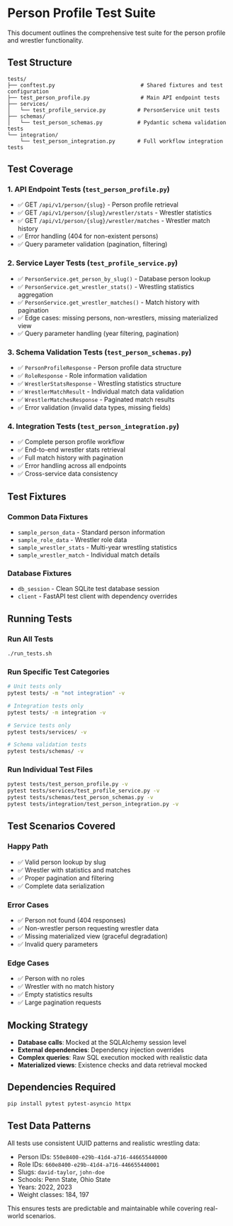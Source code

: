 # Person Profile Test Suite

This document outlines the comprehensive test suite for the person profile and wrestler functionality.

## Test Structure

```
tests/
├── conftest.py                           # Shared fixtures and test configuration
├── test_person_profile.py                # Main API endpoint tests
├── services/
│   └── test_profile_service.py          # PersonService unit tests
├── schemas/
│   └── test_person_schemas.py           # Pydantic schema validation tests
└── integration/
    └── test_person_integration.py       # Full workflow integration tests
```

## Test Coverage

### 1. API Endpoint Tests (`test_person_profile.py`)
- ✅ GET `/api/v1/person/{slug}` - Person profile retrieval
- ✅ GET `/api/v1/person/{slug}/wrestler/stats` - Wrestler statistics
- ✅ GET `/api/v1/person/{slug}/wrestler/matches` - Wrestler match history
- ✅ Error handling (404 for non-existent persons)
- ✅ Query parameter validation (pagination, filtering)

### 2. Service Layer Tests (`test_profile_service.py`)
- ✅ `PersonService.get_person_by_slug()` - Database person lookup
- ✅ `PersonService.get_wrestler_stats()` - Wrestling statistics aggregation
- ✅ `PersonService.get_wrestler_matches()` - Match history with pagination
- ✅ Edge cases: missing persons, non-wrestlers, missing materialized view
- ✅ Query parameter handling (year filtering, pagination)

### 3. Schema Validation Tests (`test_person_schemas.py`)
- ✅ `PersonProfileResponse` - Person profile data structure
- ✅ `RoleResponse` - Role information validation
- ✅ `WrestlerStatsResponse` - Wrestling statistics structure
- ✅ `WrestlerMatchResult` - Individual match data validation
- ✅ `WrestlerMatchesResponse` - Paginated match results
- ✅ Error validation (invalid data types, missing fields)

### 4. Integration Tests (`test_person_integration.py`)
- ✅ Complete person profile workflow
- ✅ End-to-end wrestler stats retrieval
- ✅ Full match history with pagination
- ✅ Error handling across all endpoints
- ✅ Cross-service data consistency

## Test Fixtures

### Common Data Fixtures
- `sample_person_data` - Standard person information
- `sample_role_data` - Wrestler role data
- `sample_wrestler_stats` - Multi-year wrestling statistics
- `sample_wrestler_match` - Individual match details

### Database Fixtures
- `db_session` - Clean SQLite test database session
- `client` - FastAPI test client with dependency overrides

## Running Tests

### Run All Tests
```bash
./run_tests.sh
```

### Run Specific Test Categories
```bash
# Unit tests only
pytest tests/ -m "not integration" -v

# Integration tests only  
pytest tests/ -m integration -v

# Service tests only
pytest tests/services/ -v

# Schema validation tests
pytest tests/schemas/ -v
```

### Run Individual Test Files
```bash
pytest tests/test_person_profile.py -v
pytest tests/services/test_profile_service.py -v
pytest tests/schemas/test_person_schemas.py -v
pytest tests/integration/test_person_integration.py -v
```

## Test Scenarios Covered

### Happy Path
- ✅ Valid person lookup by slug
- ✅ Wrestler with statistics and matches
- ✅ Proper pagination and filtering
- ✅ Complete data serialization

### Error Cases
- ✅ Person not found (404 responses)
- ✅ Non-wrestler person requesting wrestler data
- ✅ Missing materialized view (graceful degradation)
- ✅ Invalid query parameters

### Edge Cases
- ✅ Person with no roles
- ✅ Wrestler with no match history
- ✅ Empty statistics results
- ✅ Large pagination requests

## Mocking Strategy

- **Database calls**: Mocked at the SQLAlchemy session level
- **External dependencies**: Dependency injection overrides
- **Complex queries**: Raw SQL execution mocked with realistic data
- **Materialized views**: Existence checks and data retrieval mocked

## Dependencies Required

```bash
pip install pytest pytest-asyncio httpx
```

## Test Data Patterns

All tests use consistent UUID patterns and realistic wrestling data:
- Person IDs: `550e8400-e29b-41d4-a716-446655440000`
- Role IDs: `660e8400-e29b-41d4-a716-446655440001`
- Slugs: `david-taylor`, `john-doe`
- Schools: Penn State, Ohio State
- Years: 2022, 2023
- Weight classes: 184, 197

This ensures tests are predictable and maintainable while covering real-world scenarios.
